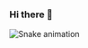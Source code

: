 ### Hi there 👋
![Snake animation](https://github.com/PedroHenriquebc/rafaballerini/blob/output/github-contribution-grid-snake.svg)
